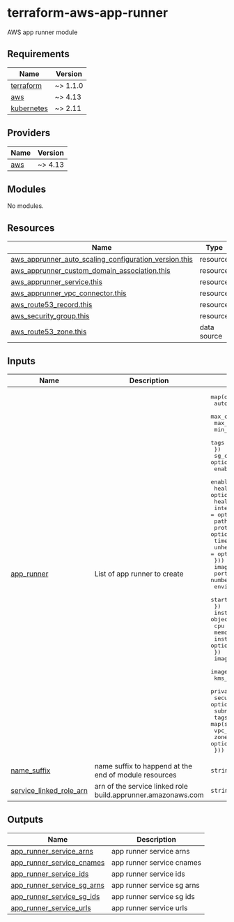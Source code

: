 # terraform-aws-app-runner
AWS app runner module

<!-- BEGINNING OF PRE-COMMIT-TERRAFORM DOCS HOOK -->
## Requirements

| Name | Version |
|------|---------|
| <a name="requirement_terraform"></a> [terraform](#requirement\_terraform) | ~> 1.1.0 |
| <a name="requirement_aws"></a> [aws](#requirement\_aws) | ~> 4.13 |
| <a name="requirement_kubernetes"></a> [kubernetes](#requirement\_kubernetes) | ~> 2.11 |

## Providers

| Name | Version |
|------|---------|
| <a name="provider_aws"></a> [aws](#provider\_aws) | ~> 4.13 |

## Modules

No modules.

## Resources

| Name | Type |
|------|------|
| [aws_apprunner_auto_scaling_configuration_version.this](https://registry.terraform.io/providers/hashicorp/aws/latest/docs/resources/apprunner_auto_scaling_configuration_version) | resource |
| [aws_apprunner_custom_domain_association.this](https://registry.terraform.io/providers/hashicorp/aws/latest/docs/resources/apprunner_custom_domain_association) | resource |
| [aws_apprunner_service.this](https://registry.terraform.io/providers/hashicorp/aws/latest/docs/resources/apprunner_service) | resource |
| [aws_apprunner_vpc_connector.this](https://registry.terraform.io/providers/hashicorp/aws/latest/docs/resources/apprunner_vpc_connector) | resource |
| [aws_route53_record.this](https://registry.terraform.io/providers/hashicorp/aws/latest/docs/resources/route53_record) | resource |
| [aws_security_group.this](https://registry.terraform.io/providers/hashicorp/aws/latest/docs/resources/security_group) | resource |
| [aws_route53_zone.this](https://registry.terraform.io/providers/hashicorp/aws/latest/docs/data-sources/route53_zone) | data source |

## Inputs

| Name | Description | Type | Default | Required |
|------|-------------|------|---------|:--------:|
| <a name="input_app_runner"></a> [app\_runner](#input\_app\_runner) | List of app runner to create | <pre>map(object({<br>    auto_scaling_configuration = object({<br>      max_concurrency = number<br>      max_size        = number<br>      min_size        = number<br>      tags            = optional(map(string))<br>    })<br>    sg_cidr_blocks                  = optional(list(string))<br>    enable_vpc_egress_configuration = bool<br>    enabled_auto_deployments        = bool<br>    health_check_configuration = optional(object({<br>      healthy_threshold   = optional(number)<br>      interval            = optional(number)<br>      path                = optional(string)<br>      protocol            = optional(string)<br>      timeout             = optional(number)<br>      unhealthy_threshold = optional(number)<br>    }))<br>    image_configuration = object({<br>      port                  = number<br>      environment_variables = optional(map(string))<br>      start_command         = optional(string)<br>    })<br>    instance_configuration = object({<br>      cpu               = number<br>      memory            = number<br>      instance_role_arn = optional(string)<br>    })<br>    image_identifier      = string<br>    image_repository_type = string<br>    kms_key_arn           = optional(string)<br>    private_zone          = optional(bool)<br>    security_groups_ids   = optional(list(string))<br>    subnets               = optional(list(string))<br>    tags                  = map(string)<br>    vpc_id                = optional(string)<br>    zone_name             = optional(string)<br>  }))</pre> | n/a | yes |
| <a name="input_name_suffix"></a> [name\_suffix](#input\_name\_suffix) | name suffix to happend at the end of module resources | `string` | n/a | yes |
| <a name="input_service_linked_role_arn"></a> [service\_linked\_role\_arn](#input\_service\_linked\_role\_arn) | arn of the service linked role build.apprunner.amazonaws.com | `string` | `null` | no |

## Outputs

| Name | Description |
|------|-------------|
| <a name="output_app_runner_service_arns"></a> [app\_runner\_service\_arns](#output\_app\_runner\_service\_arns) | app runner service arns |
| <a name="output_app_runner_service_cnames"></a> [app\_runner\_service\_cnames](#output\_app\_runner\_service\_cnames) | app runner service cnames |
| <a name="output_app_runner_service_ids"></a> [app\_runner\_service\_ids](#output\_app\_runner\_service\_ids) | app runner service ids |
| <a name="output_app_runner_service_sg_arns"></a> [app\_runner\_service\_sg\_arns](#output\_app\_runner\_service\_sg\_arns) | app runner service sg arns |
| <a name="output_app_runner_service_sg_ids"></a> [app\_runner\_service\_sg\_ids](#output\_app\_runner\_service\_sg\_ids) | app runner service sg ids |
| <a name="output_app_runner_service_urls"></a> [app\_runner\_service\_urls](#output\_app\_runner\_service\_urls) | app runner service urls |
<!-- END OF PRE-COMMIT-TERRAFORM DOCS HOOK -->
